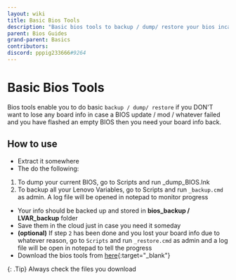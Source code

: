 ```yaml
---
layout: wiki
title: Basic Bios Tools
description: "Basic bios tools to backup / dump/ restore your bios incase of a bios failure"
parent: Bios Guides
grand-parent: Basics
contributors:
discord: pppig233666#9264
---
```


# Basic Bios Tools

Bios tools enable you to do basic ``backup / dump/ restore`` if you DON'T want to lose any board info in case a BIOS update / mod / whatever failed and you have flashed an empty BIOS then you need your board info back.

## How to use

- Extract it somewhere
- The do the following:
1. To dump your current BIOS, go to Scripts and run _dump_BIOS.Ink
2. To backup all your Lenovo Variables, go to Scripts and run ``_backup.cmd`` as admin. A log file will be opened in notepad to monitor progress
- Your info should be backed up and stored in **bios_backup / LVAR_backup** folder
- Save them in the cloud just in case you need it someday 
- **(optional)** If step ``2`` has been done and you lost your board info due to whatever reason, go to ``Scripts`` and run ``_restore.cmd`` as admin and a log file will be open in notepad to tell the progress
- Download the bios tools from [here](https://laptopwiki.eu/wp-content/uploads/2021/11/BIOS_tools.7z){:target="_blank"}

{: .Tip}
Always check the files you download
